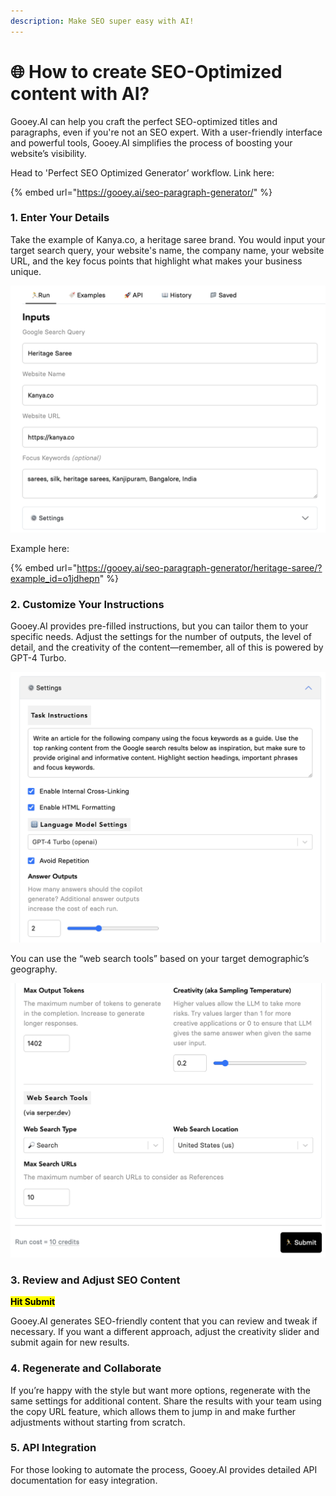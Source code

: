 ```yaml
---
description: Make SEO super easy with AI!
---
```


# 🌐 How to create SEO-Optimized content with AI?

Gooey.AI can help you craft the perfect SEO-optimized titles and paragraphs, even if you're not an SEO expert. With a user-friendly interface and powerful tools, Gooey.AI simplifies the process of boosting your website’s visibility.

Head to 'Perfect SEO Optimized Generator’ workflow. Link here:&#x20;

{% embed url="https://gooey.ai/seo-paragraph-generator/" %}

### 1. Enter Your Details

Take the example of Kanya.co, a heritage saree brand. You would input your target search query, your website's name, the company name, your website URL, and the key focus points that highlight what makes your business unique.

![](<../.gitbook/assets/0 (2).png>)

Example here:&#x20;

{% embed url="https://gooey.ai/seo-paragraph-generator/heritage-saree/?example_id=o1jdhepn" %}

### 2. Customize Your Instructions

Gooey.AI provides pre-filled instructions, but you can tailor them to your specific needs. Adjust the settings for the number of outputs, the level of detail, and the creativity of the content—remember, all of this is powered by GPT-4 Turbo.

![](<../.gitbook/assets/1 (2).png>)

You can use the “web search tools” based on your target demographic’s geography.

![](../.gitbook/assets/2.png)

### 3. Review and Adjust SEO Content

<mark style="background-color:yellow;">**Hit Submit**</mark>

Gooey.AI generates SEO-friendly content that you can review and tweak if necessary. If you want a different approach, adjust the creativity slider and submit again for new results.

### 4. Regenerate and Collaborate

If you’re happy with the style but want more options, regenerate with the same settings for additional content. Share the results with your team using the copy URL feature, which allows them to jump in and make further adjustments without starting from scratch.

### 5. API Integration

For those looking to automate the process, Gooey.AI provides detailed API documentation for easy integration.
